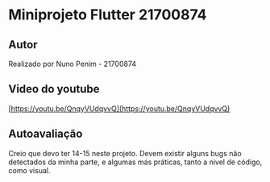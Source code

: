 # Miniprojeto Flutter 21700874

## Autor

Realizado por Nuno Penim - 21700874

## Video do youtube

[https://youtu.be/QnqyVUdqvvQ](https://youtu.be/QnqyVUdqvvQ)

## Autoavaliação

Creio que devo ter 14-15 neste projeto. Devem existir alguns bugs não detectados da minha parte, e algumas más práticas, tanto a nivel de código, como visual.
